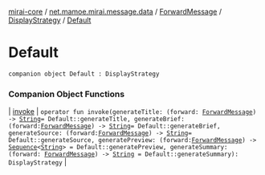 [mirai-core](../../../../index.md) / [net.mamoe.mirai.message.data](../../../index.md) / [ForwardMessage](../../index.md) / [DisplayStrategy](../index.md) / [Default](./index.md)

# Default

`companion object Default : DisplayStrategy`

### Companion Object Functions

| [invoke](invoke.md) | `operator fun invoke(generateTitle: (forward: `[`ForwardMessage`](../../index.md)`) -> `[`String`](https://kotlinlang.org/api/latest/jvm/stdlib/kotlin/-string/index.html)` = Default::generateTitle, generateBrief: (forward: `[`ForwardMessage`](../../index.md)`) -> `[`String`](https://kotlinlang.org/api/latest/jvm/stdlib/kotlin/-string/index.html)` = Default::generateBrief, generateSource: (forward: `[`ForwardMessage`](../../index.md)`) -> `[`String`](https://kotlinlang.org/api/latest/jvm/stdlib/kotlin/-string/index.html)` = Default::generateSource, generatePreview: (forward: `[`ForwardMessage`](../../index.md)`) -> `[`Sequence`](https://kotlinlang.org/api/latest/jvm/stdlib/kotlin.sequences/-sequence/index.html)`<`[`String`](https://kotlinlang.org/api/latest/jvm/stdlib/kotlin/-string/index.html)`> = Default::generatePreview, generateSummary: (forward: `[`ForwardMessage`](../../index.md)`) -> `[`String`](https://kotlinlang.org/api/latest/jvm/stdlib/kotlin/-string/index.html)` = Default::generateSummary): DisplayStrategy` |

